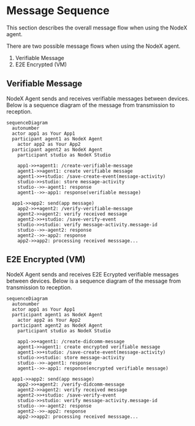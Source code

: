 # Message Sequence

This section describes the overall message flow when using the NodeX agent.

There are two possible message flows when using the NodeX agent.

1. Verifiable Message
2. E2E Encrypted (VM)

## Verifiable Message

NodeX Agent sends and receives verifiable messages between devices.
Below is a sequence diagram of the message from transmission to reception.

```{mermaid}
sequenceDiagram
  autonumber
  actor app1 as Your App1
  participant agent1 as NodeX Agent
	actor app2 as Your App2
  participant agent2 as NodeX Agent
	participant studio as NodeX Studio
  
	app1->>+agent1: /create-verifiable-message
	agent1->>agent1: create verifiable message
	agent1->>+studio: /save-create-event(message-activity)
	studio->>studio: store message-activity
	studio-->>-agent1: response
	agent1-->>-app1: response(verifiable message)

  app1->>app2: send(app message)
	app2->>+agent2: /verify-verifiable-message
	agent2->>agent2: verify received message
	agent2->>+studio: /save-verify-event
	studio->>studio: verify message-activity.message-id
	studio-->>-agent2: response
	agent2-->>-app2: response
	app2->>app2: processing received messsage...

```


## E2E Encrypted (VM)

NodeX Agent sends and receives E2E Ecrypted verifiable messages between devices.
Below is a sequence diagram of the message from transmission to reception.

```{mermaid}
sequenceDiagram
  autonumber
  actor app1 as Your App1
  participant agent1 as NodeX Agent
	actor app2 as Your App2
  participant agent2 as NodeX Agent
	participant studio as NodeX Studio
  
	app1->>+agent1: /create-didcomm-message
	agent1->>agent1: create encrypted verifiable message
	agent1->>+studio: /save-create-event(message-activity)
	studio->>studio: store message-activity
	studio-->>-agent1: response
	agent1-->>-app1: response(encrypted verifiable message)

  app1->>app2: send(app message)
	app2->>+agent2: /verify-didcomm-message
	agent2->>agent2: verify received message
	agent2->>+studio: /save-verify-event
	studio->>studio: verify message-activity.message-id
	studio-->>-agent2: response
	agent2-->>-app2: response
	app2->>app2: processing received messsage...

```

